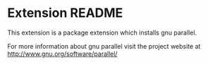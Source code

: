 # Extension README

This extension is a package extension which installs gnu parallel.

For more information about gnu parallel visit the project website at
http://www.gnu.org/software/parallel/

